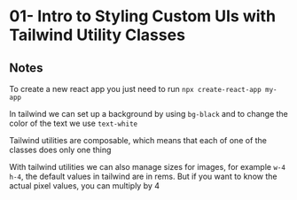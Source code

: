 # 01- Intro to Styling Custom UIs with Tailwind Utility Classes

## Notes

<TimeStamp start="0:01" end="0:05">

To create a new react app you just need to run `npx create-react-app my-app`

</TimeStamp>

<TimeStamp start="0:25" end="0:32">

In tailwind we can set up a background by using `bg-black` and to change the color of the text we use `text-white`

</TimeStamp>

<TimeStamp start="1:10" end="1:16">

Tailwind utilities are composable, which means that each of one of the classes does only one thing 

</TimeStamp>

<TimeStamp start="2:35" end="2:50">

With tailwind utilities we can also manage sizes for images, for example `w-4 h-4`, the default values in tailwind are in rems. But if you want to know the actual pixel values, you can multiply by 4 

</TimeStamp>
